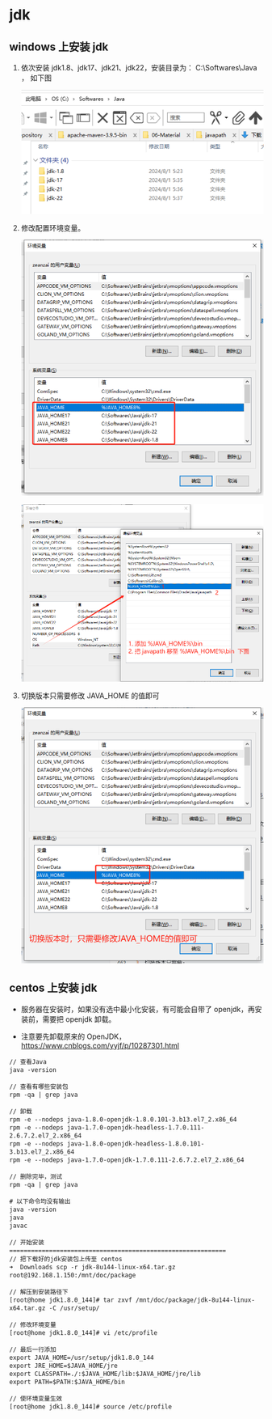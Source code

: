 # jdk

## windows 上安装 jdk

1. 依次安装 jdk1.8、jdk17、jdk21、jdk22，安装目录为： C:\Softwares\Java ， 如下图

   ![1722468477861](./jdk/image/1722468477861.png)

2. 修改配置环境变量。

   ![1722468538813](./jdk/image/1722468538813.png)

   ![1722468740848](./jdk/image/1722468740848.png)

3. 切换版本只需要修改 JAVA_HOME 的值即可

   ![1722468825833](./jdk/image/1722468825833.png)

## centos 上安装 jdk

- 服务器在安装时，如果没有选中最小化安装，有可能会自带了 openjdk，再安装前，需要把 openjdk 卸载。

- 注意要先卸载原来的 OpenJDK， https://www.cnblogs.com/yyjf/p/10287301.html

```shell
// 查看Java
java -version

// 查看有哪些安装包
rpm -qa | grep java

// 卸载
rpm -e --nodeps java-1.8.0-openjdk-1.8.0.101-3.b13.el7_2.x86_64
rpm -e --nodeps java-1.7.0-openjdk-headless-1.7.0.111-2.6.7.2.el7_2.x86_64
rpm -e --nodeps java-1.8.0-openjdk-headless-1.8.0.101-3.b13.el7_2.x86_64
rpm -e --nodeps java-1.7.0-openjdk-1.7.0.111-2.6.7.2.el7_2.x86_64

// 删除完毕，测试
rpm -qa | grep java

# 以下命令均没有输出
java -version
java
javac

// 开始安装 ============================================================
// 把下载好的jdk安装包上传至 centos
➜  Downloads scp -r jdk-8u144-linux-x64.tar.gz root@192.168.1.150:/mnt/doc/package

// 解压到安装路径下
[root@home jdk1.8.0_144]# tar zxvf /mnt/doc/package/jdk-8u144-linux-x64.tar.gz -C /usr/setup/

// 修改环境变量
[root@home jdk1.8.0_144]# vi /etc/profile

// 最后一行添加
export JAVA_HOME=/usr/setup/jdk1.8.0_144
export JRE_HOME=$JAVA_HOME/jre
export CLASSPATH=./:$JAVA_HOME/lib:$JAVA_HOME/jre/lib
export PATH=$PATH:$JAVA_HOME/bin

// 使环境变量生效
[root@home jdk1.8.0_144]# source /etc/profile
```
